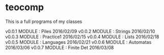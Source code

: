 # teocomp
This is a full programs of my classes

v0.0.1 MODULE : Piles			2016/02/09
v0.0.2 MODULE : Strings 		2016/02/10
v0.0.3 MODULE : Practice1 		2016/02/15
v0.0.4 MODULE : Lists	 		2016/02/18
v0.0.5 MODULE : Languages	 	2016/02/21
v0.0.6 MODULE : Automatas	 	2016/03/06
v0.0.7 MODULE : Finite Det	 	2016/03/08
